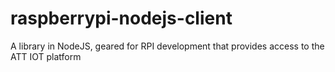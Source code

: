 raspberrypi-nodejs-client
=========================

A library in NodeJS, geared for RPI development that provides access to the ATT IOT platform
